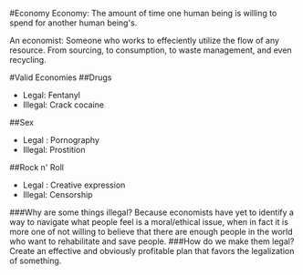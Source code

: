 #Economy
Economy: The amount of time one human being is willing to spend for another human being's.

An economist: Someone who works to effeciently utilize the flow of any resource. From sourcing, to consumption, to waste management, and even recycling.

#Valid Economies
##Drugs
* Legal: Fentanyl
* Illegal: Crack cocaine

##Sex
* Legal : Pornography
* Illegal: Prostition

##Rock n' Roll
* Legal : Creative expression
* Illegal: Censorship

###Why are some things illegal?
Because economists have yet to identify a way to navigate what people feel is a moral/ethical issue, when in fact it is more one of not willing to believe that there are enough people in the world who want to rehabilitate and save people.
###How do we make them legal?
Create an effective and obviously profitable plan that favors the legalization of something.
